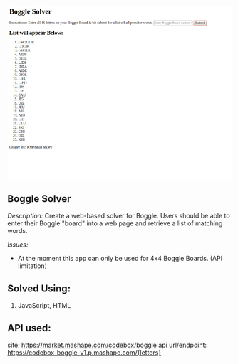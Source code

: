 ![(-\:/-)Boggle Solver(-\:/-)](boggleSolver.png)

## Boggle Solver


*Description:*
 Create a web-based solver for Boggle. Users should be able to enter their Boggle "board" into a web page and retrieve a list of matching words.

*Issues:*
  - At the moment this app can only be used for 4x4 Boggle Boards. (API limitation)

## Solved Using:

1. JavaScript, HTML

## API used:

site: https://market.mashape.com/codebox/boggle
api url/endpoint: https://codebox-boggle-v1.p.mashape.com/{letters}
